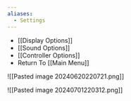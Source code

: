 ```yaml
---
aliases:
  - Settings
---
```

- [[Display Options]]
- [[Sound Options]]
- [[Controller Options]]
- Return To [[Main Menu]]

![[Pasted image 20240620220721.png]]

![[Pasted image 20240701220312.png]]